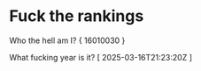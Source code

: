 # Fuck the rankings

Who the hell am I?
{ 16010030 }

What fucking year is it?
[ 2025-03-16T21:23:20Z ]
